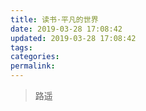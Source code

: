 ```yaml
---
title: 读书·平凡的世界
date: 2019-03-28 17:08:42
updated: 2019-03-28 17:08:42
tags:
categories:
permalink:
---
```


> 路遥